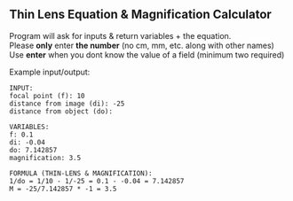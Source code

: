 ## Thin Lens Equation & Magnification Calculator
Program will ask for inputs & return variables + the equation.\
Please **only** enter **the number** (no cm, mm, etc. along with other names)\
Use **enter** when you dont know the value of a field (minimum two required)

Example input/output:
```
INPUT:
focal point (f): 10
distance from image (di): -25
distance from object (do): 

VARIABLES:
f: 0.1
di: -0.04
do: 7.142857
magnification: 3.5

FORMULA (THIN-LENS & MAGNIFICATION):
1/do = 1/10 - 1/-25 = 0.1 - -0.04 = 7.142857
M = -25/7.142857 * -1 = 3.5
```
